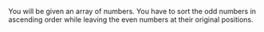 You will be given an array of numbers. You have to sort the odd numbers in ascending order while leaving the even numbers at their original positions.